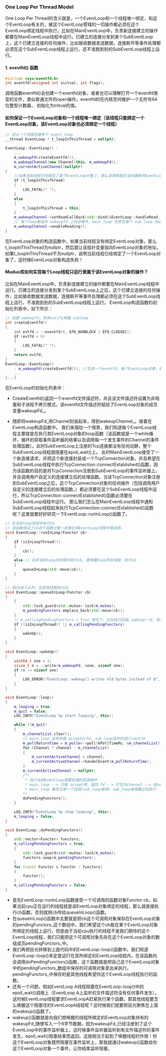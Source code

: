 ### One Loop Per Thread Model

One Loop Per Thread的含义就是，一个EventLoop和一个线程唯一绑定，和这个EventLoop有关的，被这个EventLoop管辖的一切操作都必须在这个EventLoop绑定线程中执行，比如在MainEventLoop中，负责新连接建立的操作都要在MainEventLoop线程中运行。已建立的连接分发到某个SubEventLoop上，这个已建立连接的任何操作，比如接收数据发送数据，连接断开等事件处理都必须在这个SubEventLoop线程上运行，还不准跑到别的SubEventLoop线程上运行。

#### 1. evevtfd() 函数

```c
#include <sys/eventfd.h>
int eventfd(unsigned int initval, int flags);
```
调用函数eventfd()会创建一个eventfd对象，或者也可以理解打开一个eventfd类型的文件，类似普通文件的open操作。eventfd的在内核空间维护一个无符号64位整型计数器， 初始化为initval的值。

#### 如何保证一个EventLoop对象和一个线程唯一绑定（该线程只能绑定一个EventLoop对象，该EventLoop对象也必须绑定一个线程）

```C++
// 防止一个线程创建多个 event_loop
__thread EventLoop * t_loopInThisThread = nullptr;

EventLoop::EventLoop() :
    ...
    m_wakeupFd(createEventfd()),
    m_wakeupChannel(new Channel(this, m_wakeupFd)),
    m_currentActiveChannel(nullptr)
{
    //如果当前线程已经绑定了某个EventLoop对象了，那么该线程就无法创建新的EventLoop对象了
    if (t_loopInThisThread)
    {
        LOG_FATAL(" ");
    }
    else
    {
        t_loopInThisThread = this;
    }
    m_wakeupChannel->setReadCallBack(std::bind(&EventLoop::handleRead, this));
    // 每个loop都监听 wakeupfd 上的读事件，main_loop 负责在每个 sub_loop 的wakeupfd上写，唤醒sub_loop
    m_wakeupChannel->enableReading();
}
```

在EventLoop对象的构造函数中，如果当前线程没有绑定EventLoop对象，那么t_loopInThisThread为nullptr，然后就让该指针变量指向EventLoop对象的地址。如果t_loopInThisThread不为nullptr，说明当前线程已经绑定了一个EventLoop对象了，这时候EventLoop对象构造失败！

#### Muduo库如何实现每个Loop线程只运行隶属于该EventLoop对象的操作？

比如在MainEventLoop中，负责新连接建立的操作都要在MainEventLoop线程中运行。已建立的连接分发到某个SubEventLoop上之后，这个已建立连接的任何操作，比如接收数据发送数据，连接断开等事件处理都必须在这个SubEventLoop线程上运行，不准跑到别的SubEventLoop线程上运行。
EventLoop构造函数的初始化列表中，如下所示：
```C++
// 创建 wakeupfd，用来notify唤醒 subloop
int createEventfd()
{  
    int evtfd = ::eventfd(0, EFD_NONBLOCK | EFD_CLOEXEC);
    if (evtfd < 0)
    {
        LOG_FATAL(" ");
    }
    return evtfd;
}
EventLoop::EventLoop() 
    : m_wakeupFd(createEventfd()), //生成一个eventfd，每个EventLoop对象，都会有自己的eventfd
	...
{...}
```

在EventLoop的初始化列表中：

- CreateEventfd()返回一个eventfd文件描述符，并且该文件描述符设置为非阻塞和子进程不拷贝模式。该eventfd文件描述符赋给了EventLoop对象的成员变量wakeupFd_。

- 随即将wakeupFd_用Channel封装起来，得到wakeupChannel_。接着在EventLoop构造函数中。
    我们来描绘一个情景，我们知道每个EventLoop线程主要就是在执行其EventLoop对象的loop函数（该函数就是一个while循环，循环的获取事件监听器的结果以及调用每一个发生事件的Channel的事件处理函数）。此时SubEventLoop上注册的Tcp连接都没有任何动静，整个SubEventLoop线程就阻塞在epoll_wait()上。
    此时MainEventLoop接受了一个新连接请求，并把这个新连接封装成一个TcpConnection对象，并且希望在SubEventLoop线程中执行TcpConnection::connectEstablished()函数，因为该函数的目的是将TcpConnection注册到SubEventLoop的事件监听器上，并且调用用户自定义的连接建立后的处理函数。当该TcpConnection对象注册到SubEventLoop之后，这个TcpConnection对象的任何操作（包括调用用户自定义的连接建立后的处理函数。）都必须要在这个SubEventLoop线程中运行，所以TcpConnection::connectEstablished()函数必须要在SubEventLoop线程中运行。
    那么我们怎么在MainEventLoop线程中通知SubEventLoop线程起来执行TcpConnection::connectEstablished()函数呢？这里就要好好研究一下EventLoop::runInLoop()函数了。
```C++
// 在当前loop线程中执行cb
// 该函数保证了cb这个函数对象一定是在其EventLoop线程中被调用。
void EventLoop::runInLoop(Functor cb)
{
    if (isInLoopThread())
    {
        cb();
    }
    else // 在非当前loop的线程中执行cb, 要唤醒loop所在线程，执行cb
    {
        queueInLoop(std::move(cb));
    }
}

// 把cb放入队列，在其他线程执行cb
void EventLoop::queueInLoop(Functor cb)
{
    {
        std::lock_guard<std::mutex> lock(m_mutex);
        m_pendingFunctors.emplace_back(std::move(cb));
    }
    // m_callingPendingFunctors = true 情况下，正在执行回调。wakeup一次，保证再次poll的时候不阻塞
    if (!isInLoopThread() || m_callingPendingFunctors)
    {
        wakeUp();
    }
}

void EventLoop::wakeUp()
{
    uint64_t one = 1;
    ssize_t n = ::write(m_wakeupFd, &one, sizeof one);
    if (n != sizeof one)
    {
        LOG_ERROR("EventLoop::wakeup() writes %ld bytes instead of 8", n);
    }
}

void EventLoop::loop()
{
    m_looping = true;
    m_quit = false;
    LOG_INFO("EventLoop %p start looping", this);

    while (!m_quit)
    {
        m_channelList.clear();
        // main_loop 监听的是 acceptorfd, sub_loop监听的是clientfd
        m_pollReturnTime = m_poller->poll(kPollTimeMs, &m_channelList);
        for (Channel * channel : m_channelList)
        {
            m_currentActiveChannel = channel;
            m_currentActiveChannel->handelEvent(m_pollReturnTime);
        }
        m_currentActiveChannel = nullptr;
        /**
         * 执行当前Eventloop需要处理的回调操作
         * main_loop --> 只做 accept用，返回 fd --> 打包为channel --> 给sub_loop
         * main_loop 事先注册一个回调(sub_loop使用) sub_loop被唤醒之后执行
        */
        doPendingFunctors();
    }

    LOG_INFO("EventLoop %p stop looping", this);
    m_looping = false;
}

void EventLoop::doPendingFunctors()
{
    std::vector<Functor> functors;
    m_callingPendingFunctors = true;
    {
        std::lock_guard<std::mutex> lock(m_mutex);
        functors.swap(m_pendingFunctors);
    }
    for (const Functor & functor : functors)
    {
        functor();
    }
    m_callingPendingFunctors = false;
}
```

- 首先EventLoop::runInLoop函数接受一个可调用的函数对象Functor cb，如果当前cpu正在运行的线程就是该EventLoop对象绑定的线程，那么就直接执行cb函数。否则就把cb传给queueInLoop()函数。
- 在queueInLoop()函数中主要就是把cb这个可调用对象保存在EventLoop对象的pendingFunctors_这个数组中，我们希望这个cb能在某个EventLoop对象所绑定的线程上运行，但是由于当前cpu执行的线程不是我们期待的这个EventLoop线程，我们只能把这个可调用对象先存在这个EventLoop对象的数组成员pendingFunctors_中。
- 我们再把目光转移到上面代码中的EventLoop::loop()函数中。我们知道EventLoop::loop()肯定是运行在其所绑定的EventLoop线程内，在该函数内会调用doPendingFunctors()函数，这个函数就是把自己这个EventLoop对象中的pendingFunctors_数组中保存的可调用对象拿出来执行。pendingFunctors_中保存的是其他线程希望你这个EventLoop线程执行的函数。
- 还有一个问题，假如EventLoop A线程阻塞在EventLoop::loop()中的epoll_wait()调用上（EventLoop A上监听的文件描述符没有任何事件发生），这时候EventLoop线程要求EventLoopA赶紧执行某个函数，那其他线程要怎么唤醒这个阻塞住的EventLoopA线程呢？这时候我们就要把目光聚焦在上面的wakeup()函数了。
- wakeup()函数就是向我们想唤醒的线程所绑定的EventLoop对象持有的wakeupFd_随便写入一个8字节数据，因为wakeupFd_已经注册到了这个EventLoop中的事件监听器上，这时候事件监听器监听到有文件描述符的事件发生，epoll_wait()阻塞结束而返回。这就相当于起到了唤醒线程的作用！你这个EventLoop对象既然阻塞在事件监听上，那我就通过wakeup()函数给你这个EventLoop对象一个事件，让你结束监听阻塞。





